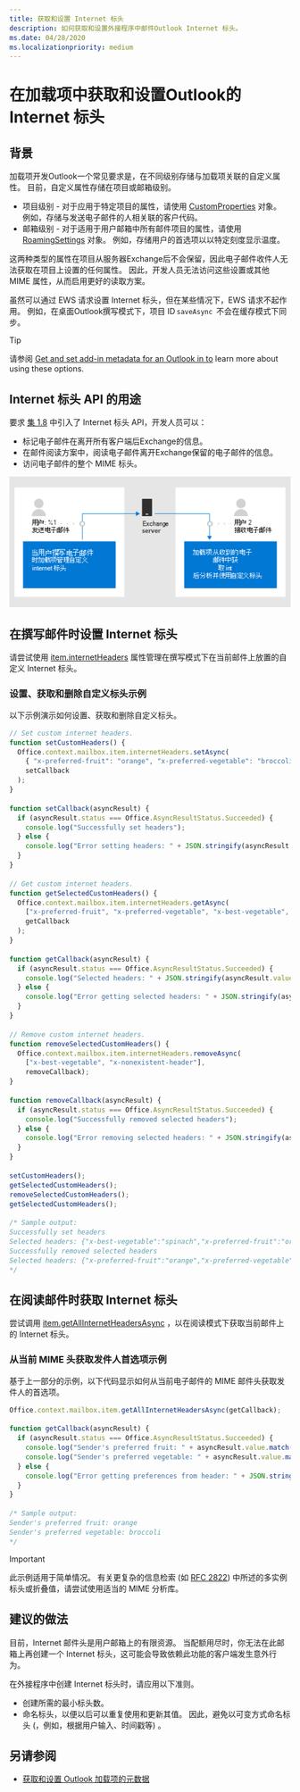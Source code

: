 ```yaml
---
title: 获取和设置 Internet 标头
description: 如何获取和设置外接程序中邮件Outlook Internet 标头。
ms.date: 04/28/2020
ms.localizationpriority: medium
---
```


# <a name="get-and-set-internet-headers-on-a-message-in-an-outlook-add-in"></a>在加载项中获取和设置Outlook的 Internet 标头

## <a name="background"></a>背景

加载项开发Outlook一个常见要求是，在不同级别存储与加载项关联的自定义属性。 目前，自定义属性存储在项目或邮箱级别。

- 项目级别 - 对于应用于特定项目的属性，请使用 [CustomProperties](/javascript/api/outlook/office.customproperties) 对象。 例如，存储与发送电子邮件的人相关联的客户代码。
- 邮箱级别 - 对于适用于用户邮箱中所有邮件项目的属性，请使用 [RoamingSettings](/javascript/api/outlook/office.roamingsettings) 对象。 例如，存储用户的首选项以以特定刻度显示温度。

这两种类型的属性在项目从服务器Exchange后不会保留，因此电子邮件收件人无法获取在项目上设置的任何属性。 因此，开发人员无法访问这些设置或其他 MIME 属性，从而启用更好的读取方案。

虽然可以通过 EWS 请求设置 Internet 标头，但在某些情况下，EWS 请求不起作用。 例如，在桌面Outlook撰写模式下，项目 ID `saveAsync`  不会在缓存模式下同步。

> [!TIP]
> 请参阅 [Get and set add-in metadata for an Outlook in to](metadata-for-an-outlook-add-in.md) learn more about using these options.

## <a name="purpose-of-the-internet-headers-api"></a>Internet 标头 API 的用途

要求 [集 1.8](../reference/objectmodel/requirement-set-1.8/outlook-requirement-set-1.8.md) 中引入了 Internet 标头 API，开发人员可以：

- 标记电子邮件在离开所有客户端后Exchange的信息。
- 在邮件阅读方案中，阅读电子邮件离开Exchange保留的电子邮件的信息。
- 访问电子邮件的整个 MIME 标头。

![Internet 标头关系图。 文本：用户 1 发送电子邮件。 在用户撰写电子邮件时，外接程序管理自定义 Internet 标头。 用户 2 接收电子邮件。 外接程序从收到的电子邮件获取 Internet 标头，然后分析和使用自定义标头。](../images/outlook-internet-headers.png)

## <a name="set-internet-headers-while-composing-a-message"></a>在撰写邮件时设置 Internet 标头

请尝试使用 [item.internetHeaders](/javascript/api/outlook/office.messagecompose#outlook-office-messagecompose-internetheaders-member) 属性管理在撰写模式下在当前邮件上放置的自定义 Internet 标头。

### <a name="set-get-and-remove-custom-headers-example"></a>设置、获取和删除自定义标头示例

以下示例演示如何设置、获取和删除自定义标头。

```js
// Set custom internet headers.
function setCustomHeaders() {
  Office.context.mailbox.item.internetHeaders.setAsync(
    { "x-preferred-fruit": "orange", "x-preferred-vegetable": "broccoli", "x-best-vegetable": "spinach" },
    setCallback
  );
}

function setCallback(asyncResult) {
  if (asyncResult.status === Office.AsyncResultStatus.Succeeded) {
    console.log("Successfully set headers");
  } else {
    console.log("Error setting headers: " + JSON.stringify(asyncResult.error));
  }
}

// Get custom internet headers.
function getSelectedCustomHeaders() {
  Office.context.mailbox.item.internetHeaders.getAsync(
    ["x-preferred-fruit", "x-preferred-vegetable", "x-best-vegetable", "x-nonexistent-header"],
    getCallback
  );
}

function getCallback(asyncResult) {
  if (asyncResult.status === Office.AsyncResultStatus.Succeeded) {
    console.log("Selected headers: " + JSON.stringify(asyncResult.value));
  } else {
    console.log("Error getting selected headers: " + JSON.stringify(asyncResult.error));
  }
}

// Remove custom internet headers.
function removeSelectedCustomHeaders() {
  Office.context.mailbox.item.internetHeaders.removeAsync(
    ["x-best-vegetable", "x-nonexistent-header"],
    removeCallback);
}

function removeCallback(asyncResult) {
  if (asyncResult.status === Office.AsyncResultStatus.Succeeded) {
    console.log("Successfully removed selected headers");
  } else {
    console.log("Error removing selected headers: " + JSON.stringify(asyncResult.error));
  }
}

setCustomHeaders();
getSelectedCustomHeaders();
removeSelectedCustomHeaders();
getSelectedCustomHeaders();

/* Sample output:
Successfully set headers
Selected headers: {"x-best-vegetable":"spinach","x-preferred-fruit":"orange","x-preferred-vegetable":"broccoli"}
Successfully removed selected headers
Selected headers: {"x-preferred-fruit":"orange","x-preferred-vegetable":"broccoli"}
*/
```

## <a name="get-internet-headers-while-reading-a-message"></a>在阅读邮件时获取 Internet 标头

尝试调用 [item.getAllInternetHeadersAsync](/javascript/api/outlook/office.messageread#outlook-office-messageread-getallinternetheadersasync-member(1)) ，以在阅读模式下获取当前邮件上的 Internet 标头。

### <a name="get-sender-preferences-from-current-mime-headers-example"></a>从当前 MIME 头获取发件人首选项示例

基于上一部分的示例，以下代码显示如何从当前电子邮件的 MIME 邮件头获取发件人的首选项。

```js
Office.context.mailbox.item.getAllInternetHeadersAsync(getCallback);

function getCallback(asyncResult) {
  if (asyncResult.status === Office.AsyncResultStatus.Succeeded) {
    console.log("Sender's preferred fruit: " + asyncResult.value.match(/x-preferred-fruit:.*/gim)[0].slice(19));
    console.log("Sender's preferred vegetable: " + asyncResult.value.match(/x-preferred-vegetable:.*/gim)[0].slice(23));
  } else {
    console.log("Error getting preferences from header: " + JSON.stringify(asyncResult.error));
  }
}

/* Sample output:
Sender's preferred fruit: orange
Sender's preferred vegetable: broccoli
*/
```

> [!IMPORTANT]
> 此示例适用于简单情况。 有关更复杂的信息检索 (如 [RFC 2822](https://tools.ietf.org/html/rfc2822)) 中所述的多实例标头或折叠值，请尝试使用适当的 MIME 分析库。

## <a name="recommended-practices"></a>建议的做法

目前，Internet 邮件头是用户邮箱上的有限资源。 当配额用尽时，你无法在此邮箱上再创建一个 Internet 标头，这可能会导致依赖此功能的客户端发生意外行为。

在外接程序中创建 Internet 标头时，请应用以下准则。

- 创建所需的最小标头数。
- 命名标头，以便以后可以重复使用和更新其值。 因此，避免以可变方式命名标头 (，例如，根据用户输入、时间戳等) 。

## <a name="see-also"></a>另请参阅

- [获取和设置 Outlook 加载项的元数据](metadata-for-an-outlook-add-in.md)
